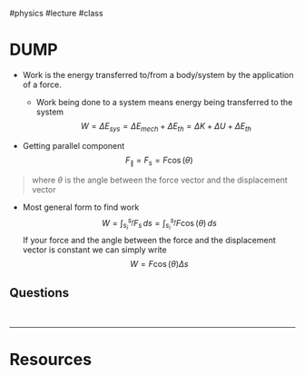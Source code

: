 #physics #lecture #class 

# DUMP
- Work is the energy transferred to/from a body/system by the application of a force.
	- Work being done to a system means energy being transferred to the system
$$
W = \Delta E_{sys} = \Delta E_{mech} + \Delta E_{th}  = \Delta K + \Delta U + \Delta E_{th}
$$

- Getting parallel component
$$
F_{\parallel} = F_{s}=F\cos(\theta)
$$
> where $\theta$ is the angle between the force vector and the displacement vector 

- Most general form to find work
$$
W=\int_{s_{i}}^{s_{f}} F_{s} \, ds = \int_{s_{i}}^{s_{f}} F\cos (\theta) \, ds  
$$
If your force and the angle between the force and the displacement vector is constant we can simply write 
$$
W = F\cos(\theta) \Delta s
$$



## Questions




&emsp;

---
# Resources